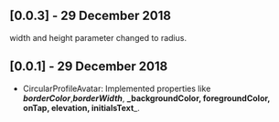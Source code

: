 ## [0.0.3] - 29 December 2018
width and height parameter changed to radius. 

## [0.0.1] - 29 December 2018
* CircularProfileAvatar: Implemented properties like _**borderColor**_,_**borderWidth**_, **_backgroundColor, foregroundColor, onTap, elevation, initialsText**_.
